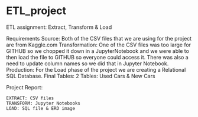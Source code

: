 # ETL_project
ETL assignment: Extract, Transform &amp; Load

Requirements
    Source: Both of the CSV files that we are using for the project are from Kaggle.com
    Transformation: One of the CSV files was too large for GITHUB so we chopped it down in a JupyterNotebook and we were able to then load the file to GITHUB so everyone could access it. There was also a need to update column names so we did that in Jupyter Notebook.
    Production: For the Load phase of the project we are creating a Relational SQL Database. 
    Final Tables: 2 Tables: Used Cars & New Cars

Project Report:

    EXTRACT: CSV files
    TRANSFORM: Jupyter Notebooks 
    LOAD: SQL file & ERD image
    